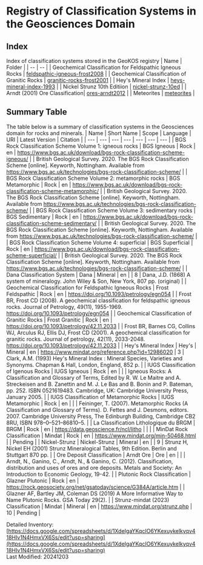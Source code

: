 # Registry of Classification Systems in the Geosciences Domain

## Index
Index of classification systems stored in the GeoKOS registry 
| Name | Folder |
| -- | -- |
| Geochemical Classification for Feldspathic Igneous Rocks | [feldspathic-igneous-frost2008](/feldspathic-igneous-frost2008) |
| Geochemical Classification of Granitic Rocks | [granitic-rocks-frost2001](/granitic-rocks-frost2001) |
| Hey's Mineral Index | [heys-mineral-index-1993](/heys-mineral-index-1993) |
| Nickel Strunz 10th Editiion | [nickel-strunz-10ed](heys-mineral-index-1993) |
| Arndt (2001) Ore Classification| [ores-arndt2012](/ores-arndt2012) |
| Meteorites | [meteorites](/meteorites) |

## Summary Table
The table below is a summary of classification systems in the Geosciences domain for rocks and minerals.
| Name | Short Name | Scope | Language | URI | Latest Version | Citation |
| --- | --- | --- | --- | --- | --- | --- |
| BGS Rock Classification Scheme Volume 1: igneous rocks | BGS Igneous | Rock | en | https://www.bgs.ac.uk/download/bgs-rock-classification-scheme-igneous/ |  | British Geological Survey. 2020. The BGS Rock Classification Scheme [online]. Keyworth, Nottingham. Available from https://www.bgs.ac.uk/technologies/bgs-rock-classification-scheme/ |
| BGS Rock Classification Scheme Volume 2: metamorphic rocks | BGS Metamorphic | Rock | en | https://www.bgs.ac.uk/download/bgs-rock-classification-scheme-metamorphic/ |  | British Geological Survey. 2020. The BGS Rock Classification Scheme [online]. Keyworth, Nottingham. Available from https://www.bgs.ac.uk/technologies/bgs-rock-classification-scheme/ |
| BGS Rock Classification Scheme Volume 3: sedimentary rocks | BGS Sedimentary | Rock | en | https://www.bgs.ac.uk/download/bgs-rock-classification-scheme-sedimentary/ |  | British Geological Survey. 2020. The BGS Rock Classification Scheme [online]. Keyworth, Nottingham. Available from https://www.bgs.ac.uk/technologies/bgs-rock-classification-scheme/ |
| BGS Rock Classification Scheme Volume 4: superficial | BGS Superficial | Rock | en | https://www.bgs.ac.uk/download/bgs-rock-classification-scheme-superficial/ |  | British Geological Survey. 2020. The BGS Rock Classification Scheme [online]. Keyworth, Nottingham. Available from https://www.bgs.ac.uk/technologies/bgs-rock-classification-scheme/ |
| Dana Classification System | Dana | Mineral | en |  | 8 | Dana, J.D. (1868) A system of mineralogy. John Wiley & Son, New York, 807 pp. (original) |
| Geochemical Classification for Feldspathic Igneous Rocks | Frost Feldspathic | Rock | en | https://doi.org/10.1093/petrology/egn054 |  | Frost BR, Frost CD (2008). A geochemical classification for feldspathic igneous rocks. Journal of Petrology, 49(11), 1955-1969. https://doi.org/10.1093/petrology/egn054 |
| Geochemical Classification of Granitic Rocks | Frost Granitic | Rock | en | https://doi.org/10.1093/petrology/42.11.2033 |  | Frost BR, Barnes CG, Collins WJ, Arculus RJ, Ellis DJ, Frost CD (2001). A geochemical classification for granitic rocks. Journal of petrology, 42(11), 2033-2048. https://doi.org/10.1093/petrology/42.11.2033 |
| Hey's Mineral Index | Hey's | Mineral | en | https://www.mindat.org/reference.php?id=12986020 | 3 | Clark, A.M. (1993) Hey's Mineral Index : Mineral Species, Varieties and Synonyms. Chapman & Hall, London, England, 852 p. |
| IUGS Classification of Igenous Rocks | IUGS Igneous | Rock | en |  |  | Igneous Rocks: A Classification and Glossary of Terms, Edited by R. W. Le Maitre and A. Streckeisen and B. Zanettin and M. J. Le Bas and B. Bonin and P. Bateman, pp. 252. ISBN 0521619483. Cambridge, UK: Cambridge University Press, January 2005. |
| IUGS Classification of Metamorphic Rocks | IUGS Metamorphic | Rock | en |  |  | Feininger, T. (2007). Metamorphic Rocks (A Classification and Glossary of Terms). D. Fettes and J. Desmons, editors. 2007. Cambridge University Press, The Edinburgh Building, Cambridge CB2 8RU, ISBN 978–0–521–86810–5. |
| La Classification Lithologique du BRGM | BRGM | Rock | en | https://data.geoscience.fr/ncl/litho |  |  |
| MinDat Rock Classification | Mindat | Rock | en | https://www.mindat.org/min-50468.html |  | Pending |
| Nickel-Strunz | Nickel-Strunz | Mineral | en |  | 9 | Strunz H, Nickel EH (2001) Strunz Mineralogical Tables, 9th Edition. Berlin and Stuttgart 870 pp. |
| Ore Deposit Classification | Arndt Ore | Ore | en |  |  | Arndt, N., Ganino, C., Arndt, N., & Ganino, C. (2012). Classification, distribution and uses of ores and ore deposits. Metals and Society: An Introduction to Economic Geology, 19-42. |
| Plutonic Rock Classification | Glazner Plutonic | Rock | en | https://rock.geosociety.org/net/gsatoday/science/G384A/article.htm |  | Glazner AF, Bartley JM, Coleman DS (2019) A More Informative Way to Name Plutonic Rocks. GSA Today 29(2). |
| Strunz-mindat (2023) Classification | Mindat | Mineral | en | https://www.mindat.org/strunz.php | 10 | Pending |


Detailed Inventory: [https://docs.google.com/spreadsheets/d/1XdeIgaYKqcIO6YKexuykelkyqv418HIv1N4HmxVX6Ss/edit?usp=sharing](https://docs.google.com/spreadsheets/d/1XdeIgaYKqcIO6YKexuykelkyqv418HIv1N4HmxVX6Ss/edit?usp=sharing)  
Last Modified: 20241203
